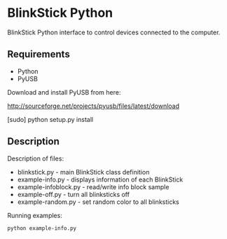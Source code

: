 BlinkStick Python
=================

BlinkStick Python interface to control devices connected to the computer.

Requirements
------------

* Python
* PyUSB

Download and install PyUSB from here:

http://sourceforge.net/projects/pyusb/files/latest/download

[sudo] python setup.py install

Description
-----------

Description of files:

* blinkstick.py - main BlinkStick class definition
* example-info.py - displays information of each BlinkStick
* example-infoblock.py - read/write info block sample 
* example-off.py - turn all blinksticks off
* example-random.py - set random color to all blinksticks

Running examples:

```sh
python example-info.py
```
